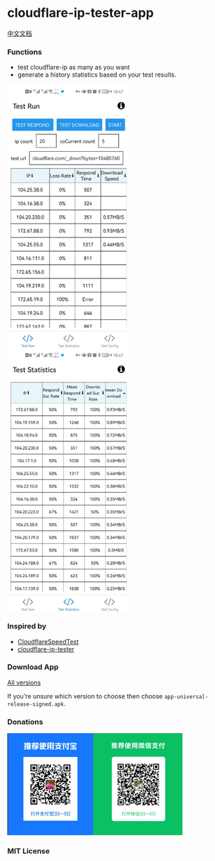 # cloudflare-ip-tester-app

[中文文档](./README.MD)

### Functions

- test cloudflare-ip as many as you want
- generate a history statistics based on your test results.

<div style="display: flex;flex-flow:row wrap;">
    <img src="./assets/images/test-run-min.jpg" height="600">
    <img src="./assets/images/test-statistics-min.jpg" height="600">
</div>

### Inspired by

- [CloudflareSpeedTest](https://github.com/XIU2/CloudflareSpeedTest)
- [cloudflare-ip-tester](https://github.com/TulvL/cloudflare-ip-tester)

### Download App

[All versions](https://github.com/xianshenglu/cloudflare-ip-tester-app/releases)

If you're unsure which version to choose then choose `app-universal-release-signed.apk`.

### Donations

<img style="width:400px" src="./assets/images/wechat-ali-pay.png"/>

### MIT License